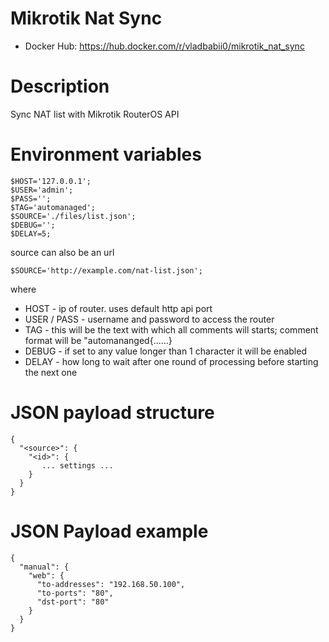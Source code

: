 # Mikrotik Nat Sync
* Docker Hub: https://hub.docker.com/r/vladbabii0/mikrotik_nat_sync

# Description
Sync NAT list with Mikrotik RouterOS API

# Environment variables
```
$HOST='127.0.0.1';
$USER='admin'; 
$PASS=''; 
$TAG='automanaged';
$SOURCE='./files/list.json';
$DEBUG='';
$DELAY=5;
```
source can also be an url
```
$SOURCE='http://example.com/nat-list.json';
```

where
* HOST - ip of router. uses default http api port
* USER / PASS - username and password to access the router
* TAG - this will be the text with which all comments will starts; comment format will be "automananged{...<json>...}
* DEBUG - if set to any value longer than 1 character it will be enabled
* DELAY - how long to wait after one round of processing before starting the next one


# JSON payload structure
```
{
  "<source>": {
    "<id>": {
       ... settings ...
    }
  }
}
```
# JSON Payload example
```
{
  "manual": {
    "web": {
      "to-addresses": "192.168.50.100",
      "to-ports": "80",
      "dst-port": "80"
    }
  }
}
```
